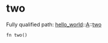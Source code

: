 # two

Fully qualified path: [hello_world](./hello_world.md)::[A](./hello_world-A.md)::[two](./hello_world-A-two.md)

<pre><code class="language-cairo">fn two()</code></pre>

